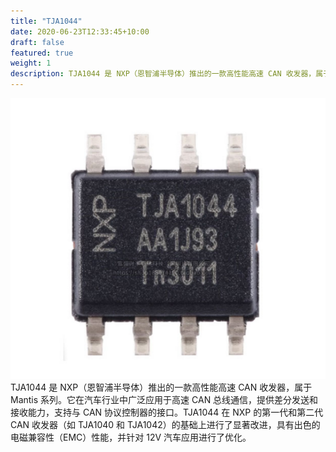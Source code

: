 ```yaml
---
title: "TJA1044"
date: 2020-06-23T12:33:45+10:00
draft: false
featured: true
weight: 1
description: TJA1044 是 NXP（恩智浦半导体）推出的一款高性能高速 CAN 收发器，属于 Mantis 系列。它在汽车行业中广泛应用于高速 CAN 总线通信，提供差分发送和接收能力...
---
```

![替代文本](/img/posts/TJA1044.png "TJA1044")TJA1044 是 NXP（恩智浦半导体）推出的一款高性能高速 CAN 收发器，属于 Mantis 系列。它在汽车行业中广泛应用于高速 CAN 总线通信，提供差分发送和接收能力，支持与 CAN 协议控制器的接口。TJA1044 在 NXP 的第一代和第二代 CAN 收发器（如 TJA1040 和 TJA1042）的基础上进行了显著改进，具有出色的电磁兼容性（EMC）性能，并针对 12V 汽车应用进行了优化。
